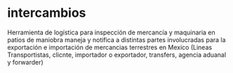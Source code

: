 # intercambios
Herramienta de logística para inspección de mercancía y maquinaria en patios de maniobra maneja y notifica a distintas partes  involucradas para la exportación e importación de mercancias terrestres en Mexico (Lineas Transportistas, clicnte, importador o exportador, transfers, agencia aduanal y forwarder)
